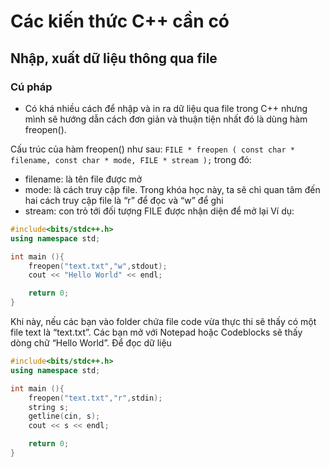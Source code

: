 # Các kiến thức C++ cần có

## Nhập, xuất dữ liệu thông qua file

### Cú pháp

- Có khá nhiều cách để nhập và in ra dữ liệu qua file trong C++ nhưng mình sẽ hướng dẫn cách đơn giản và thuận tiện nhất đó là dùng hàm freopen().

Cấu trúc của hàm freopen() như sau: `FILE * freopen ( const char * filename, const char * mode, FILE * stream );` trong đó:

- filename: là tên file được mở
- mode: là cách truy cập file. Trong khóa học này, ta sẽ chỉ quan tâm đến hai cách truy cập file là “r” để đọc và “w” để ghi
- stream: con trỏ tới đối tượng FILE được nhận diện để mở lại
  Ví dụ:

```c++
#include<bits/stdc++.h>
using namespace std;

int main (){
    freopen("text.txt","w",stdout);
    cout << "Hello World" << endl;

    return 0;
}
```

Khi này, nếu các bạn vào folder chứa file code vừa thực thi sẽ thấy có một file text là “text.txt”. Các bạn mở với Notepad hoặc Codeblocks sẽ thấy dòng chữ “Hello World”.
Để đọc dữ liệu

```c++
#include<bits/stdc++.h>
using namespace std;

int main (){
    freopen("text.txt","r",stdin);
    string s;
    getline(cin, s);
    cout << s << endl;

    return 0;
}
```
